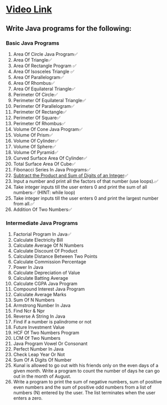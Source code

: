 # [Video Link](https://youtu.be/ldYLYRNaucM)
## Write Java programs for the following: 

### Basic Java Programs
1. Area Of Circle Java Program✅
2. Area Of Triangle✅
3. Area Of Rectangle Program ✅
4. Area Of Isosceles Triangle ✅
5. Area Of Parallelogram✅
6. Area Of Rhombus✅
7. Area Of Equilateral Triangle✅
8. Perimeter Of Circle✅
9. Perimeter Of Equilateral Triangle✅
10. Perimeter Of Parallelogram✅
11. Perimeter Of Rectangle✅
12. Perimeter Of Square✅
13. Perimeter Of Rhombus✅
14. Volume Of Cone Java Program✅
15. Volume Of Prism✅
16. Volume Of Cylinder✅
17. Volume Of Sphere✅
18. Volume Of Pyramid✅
19. Curved Surface Area Of Cylinder✅
20. Total Surface Area Of Cube✅
21. Fibonacci Series In Java Programs✅
22. [Subtract the Product and Sum of Digits of an Integer](https://leetcode.com/problems/subtract-the-product-and-sum-of-digits-of-an-integer/)✅
23. Input a number and print all the factors of that number (use loops).✅
24. Take integer inputs till the user enters 0 and print the sum of all numbers✅
(HINT: while loop)
25. Take integer inputs till the user enters 0 and print the largest number from
all.✅
26. Addition Of Two Numbers✅

### Intermediate Java Programs
1. Factorial Program In Java✅
2. Calculate Electricity Bill
3. Calculate Average Of N Numbers
4. Calculate Discount Of Product
5. Calculate Distance Between Two Points 
6. Calculate Commission Percentage
7. Power In Java
8. Calculate Depreciation of Value
9. Calculate Batting Average
10. Calculate CGPA Java Program
11. Compound Interest Java Program
12. Calculate Average Marks
13. Sum Of N Numbers
14. Armstrong Number In Java
15. Find Ncr & Npr
16. Reverse A String In Java
17. Find if a number is palindrome or not 
18. Future Investment Value
19. HCF Of Two Numbers Program
20. LCM Of Two Numbers
21. Java Program Vowel Or Consonant 
22. Perfect Number In Java
23. Check Leap Year Or Not
24. Sum Of A Digits Of Number
25. Kunal is allowed to go out with his friends only on the even days of a given month. Write a program to count the number of days he can go out in the month of August.
26. Write a program to print the sum of negative numbers, sum of positive even numbers and the sum of positive odd numbers from a list of numbers (N) entered by the user. The list terminates when the user enters a zero.
